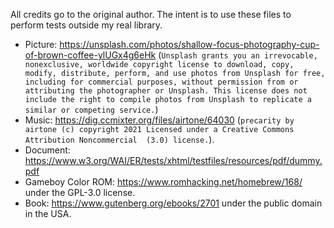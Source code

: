 All credits go to the original author. The intent is to use these files to perform tests outside my real library.

- Picture: https://unsplash.com/photos/shallow-focus-photography-cup-of-brown-coffee-ylUGx4g6eHk (`Unsplash grants you an irrevocable, nonexclusive, worldwide copyright license to download, copy, modify, distribute, perform, and use photos from Unsplash for free, including for commercial purposes, without permission from or attributing the photographer or Unsplash. This license does not include the right to compile photos from Unsplash to replicate a similar or competing service.`)
- Music: https://dig.ccmixter.org/files/airtone/64030 (`precarity by airtone (c) copyright 2021 Licensed under a Creative Commons Attribution Noncommercial  (3.0) license.`).
- Document: https://www.w3.org/WAI/ER/tests/xhtml/testfiles/resources/pdf/dummy.pdf
- Gameboy Color ROM: https://www.romhacking.net/homebrew/168/ under the GPL-3.0 license.
- Book: https://www.gutenberg.org/ebooks/2701 under the public domain in the USA.
